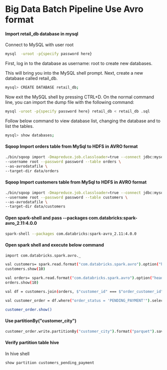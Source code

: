 Big Data Batch Pipeline Use Avro format
==========================

#### Import retail_db database in mysql

Connect to MySQL with user root 
```bash
mysql  -uroot -p{specify password here} 
```
First, log in to the database as username: root to create new databases.

This will bring you into the MySQL shell prompt. Next, create a new database called retail_db.

```bash
mysql> CREATE DATABASE retail_db;
```
Now exit the MySQL shell by pressing CTRL+D. On the normal command line, you can import the dump file with the following command:
```bash
mysql -uroot -p{specify password here} retail_db < retail_db .sql
```
Follow below command to view database list, changing the database and to list the tables.
```bash
mysql> show databases;
```

#### Sqoop Import orders table from MySql to HDFS in AVRO format
```bash
./bin/sqoop import -Dmapreduce.job.classloader=true --connect jdbc:mysql://localhost/retail_db \
--username root --password password --table orders \
--as-avrodatafile \
--target-dir data/orders 
```
#### Sqoop Import customers table from MySql to HDFS in AVRO format
```bash
./bin/sqoop import -Dmapreduce.job.classloader=true --connect jdbc:mysql://localhost/retail_db \
--username root --password password --table customers \
--as-avrodatafile \
--target-dir data/customers 
```
#### Open spark-shell and pass --packages com.databricks:spark-avro_2.11:4.0.0
```bash
spark-shell --packages com.databricks:spark-avro_2.11:4.0.0
```

#### Open spark shell and execute below command
```bash
import com.databricks.spark.avro._

val customers= spark.read.format("com.databricks.spark.avro").option("header","true").load("data/customers/part-m-00000.avro")
customers.show(10)

val orders= spark.read.format("com.databricks.spark.avro").option("header","true").load("data/orders/part-m-00000.avro")
orders.show(10)

val df = customers.join(orders, $"customer_id" === $"order_customer_id").drop("order_id")

val customer_order = df.where("order_status = 'PENDING_PAYMENT'").select($"order_customer_id",$"customer_fname",$"customer_lname",$"customer_city", $"customer_state",$"order_status")

customer_order.show()
```

#### Use partitionBy("customer_city") 
```bash
customer_order.write.partitionBy("customer_city").format("parquet").saveAsTable("customers_pending_payment")
```

#### Verify partition table hive 
In hive shell

```bash
show partition customers_pending_payment
```
